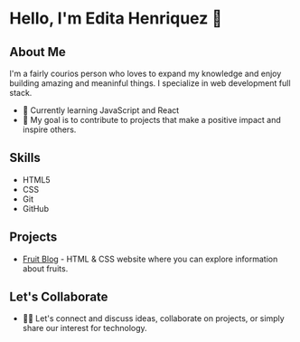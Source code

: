 # Hello, I'm Edita Henriquez 👋

## About Me

I'm a fairly courios person who loves to expand my knowledge and enjoy building amazing and meaninful things.
I specialize in web development full stack.

- 🌱 Currently learning JavaScript and React
- 🎯 My goal is to contribute to projects that make a positive impact and inspire others.

## Skills

- HTML5
- CSS
- Git
- GitHub

## Projects

- [Fruit Blog](https://editahenriquez.github.io/fruitblog/) - HTML & CSS website where you can explore information about fruits.

## Let's Collaborate

- 💬🌟 Let's connect and discuss ideas, collaborate on projects, or simply share our interest for technology.
